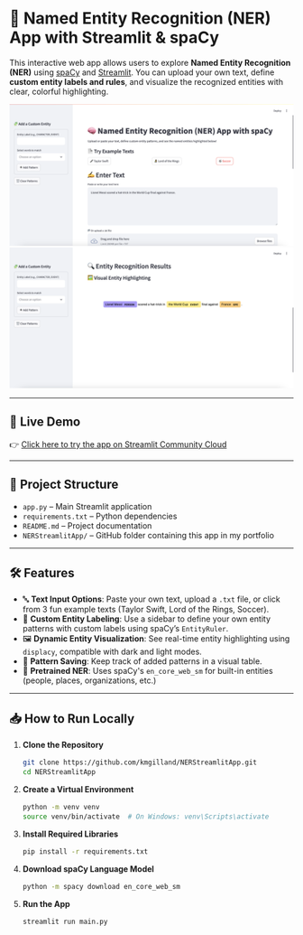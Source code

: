 # 🧠 Named Entity Recognition (NER) App with Streamlit & spaCy

This interactive web app allows users to explore **Named Entity Recognition (NER)** using [spaCy](https://spacy.io/) and [Streamlit](https://streamlit.io/). You can upload your own text, define **custom entity labels and rules**, and visualize the recognized entities with clear, colorful highlighting.

![NER App Screenshot](NERapp1.png)
![NER App Screenshot](NERapp2.png)

---

## 🚀 Live Demo

👉 [Click here to try the app on Streamlit Community Cloud](https://kmgilland-gilland-python-portfolio-nerstreamlitappmain-5ok2sv.streamlit.app/)

---

## 📂 Project Structure

- `app.py` – Main Streamlit application
- `requirements.txt` – Python dependencies
- `README.md` – Project documentation
- `NERStreamlitApp/` – GitHub folder containing this app in my portfolio

---

## 🛠️ Features

- 🔤 **Text Input Options**: Paste your own text, upload a `.txt` file, or click from 3 fun example texts (Taylor Swift, Lord of the Rings, Soccer).
- 🧩 **Custom Entity Labeling**: Use a sidebar to define your own entity patterns with custom labels using spaCy’s `EntityRuler`.
- 🖼️ **Dynamic Entity Visualization**: See real-time entity highlighting using `displacy`, compatible with dark and light modes.
- 📄 **Pattern Saving**: Keep track of added patterns in a visual table.
- 💬 **Pretrained NER**: Uses spaCy's `en_core_web_sm` for built-in entities (people, places, organizations, etc.)

---

## 📥 How to Run Locally

1. **Clone the Repository**
   ```bash
   git clone https://github.com/kmgilland/NERStreamlitApp.git
   cd NERStreamlitApp


2. **Create a Virtual Environment**
   ```bash
   python -m venv venv
   source venv/bin/activate  # On Windows: venv\Scripts\activate


3. **Install Required Libraries**
   ```bash
   pip install -r requirements.txt


4. **Download spaCy Language Model**
   ```bash
   python -m spacy download en_core_web_sm


5. **Run the App**
   ```bash
   streamlit run main.py
